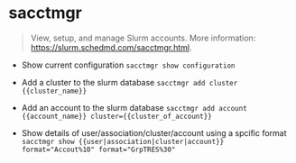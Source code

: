 # sacctmgr
> View, setup, and manage Slurm accounts.
> More information: <https://slurm.schedmd.com/sacctmgr.html>.

- Show current configuration
`sacctmgr show configuration`

- Add a cluster to the slurm database
`sacctmgr add cluster {{cluster_name}}`

- Add an account to the slurm database
`sacctmgr add account {{account_name}} cluster={{cluster_of_account}}`

- Show details of user/association/cluster/account using a spcific format
`sacctmgr show {{user|association|cluster|account}} format="Accout%10" format="GrpTRES%30"`
